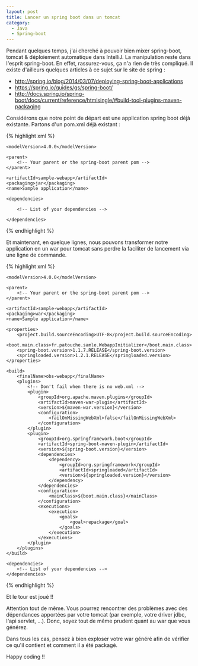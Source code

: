 ```yaml
---
layout: post
title: Lancer un spring boot dans un tomcat
category:
  - Java
  - Spring-boot
---
```


Pendant quelques temps, j'ai cherché à pouvoir bien mixer spring-boot, tomcat & déploiement automatique dans IntelliJ. La manipulation reste dans l'esprit spring-boot. En effet, rassurez-vous, ça n'a rien de très compliqué. Il existe d'ailleurs quelques articles à ce sujet sur le site de spring :

* http://spring.io/blog/2014/03/07/deploying-spring-boot-applications
* https://spring.io/guides/gs/spring-boot/
* http://docs.spring.io/spring-boot/docs/current/reference/htmlsingle/#build-tool-plugins-maven-packaging

Considérons que notre point de départ est une application spring boot déjà existante. Partons d'un pom.xml déjà existant :

{% highlight xml %}

<?xml version="1.0"?>
<project xmlns:xsi="http://www.w3.org/2001/XMLSchema-instance"
         xsi:schemaLocation="http://maven.apache.org/POM/4.0.0 http://maven.apache.org/xsd/maven-4.0.0.xsd"
         xmlns="http://maven.apache.org/POM/4.0.0">

    <modelVersion>4.0.0</modelVersion>

    <parent>
        <!-- Your parent or the spring-boot parent pom -->
    </parent>

    <artifactId>sample-webapp</artifactId>
    <packaging>jar</packaging>
    <name>Sample application</name>

    <dependencies>

        <!-- List of your dependencies -->

    </dependencies>

</project>

{% endhighlight %}

Et maintenant, en quelque lignes, nous pouvons transformer notre application en un war pour tomcat sans perdre la faciliter de lancement via une ligne de commande.

{% highlight xml %}

<?xml version="1.0"?>
<project xmlns:xsi="http://www.w3.org/2001/XMLSchema-instance"
         xsi:schemaLocation="http://maven.apache.org/POM/4.0.0 http://maven.apache.org/xsd/maven-4.0.0.xsd"
         xmlns="http://maven.apache.org/POM/4.0.0">

    <modelVersion>4.0.0</modelVersion>

    <parent>
        <!-- Your parent or the spring-boot parent pom -->
    </parent>

    <artifactId>sample-webapp</artifactId>
    <packaging>war</packaging>
    <name>Sample application</name>

    <properties>
        <project.build.sourceEncoding>UTF-8</project.build.sourceEncoding>
        <boot.main.class>fr.patouche.samle.WebappInitializer</boot.main.class>
        <spring-boot.version>1.1.7.RELEASE</spring-boot.version>
        <springloaded.version>1.2.1.RELEASE</springloaded.version>
    </properties>

    <build>
        <finalName>obs-webapp</finalName>
        <plugins>
            <!-- Don't fail when there is no web.xml -->
            <plugin>
                <groupId>org.apache.maven.plugins</groupId>
                <artifactId>maven-war-plugin</artifactId>
                <version>${maven-war.version}</version>
                <configuration>
                    <failOnMissingWebXml>false</failOnMissingWebXml>
                </configuration>
            </plugin>
            <plugin>
                <groupId>org.springframework.boot</groupId>
                <artifactId>spring-boot-maven-plugin</artifactId>
                <version>${spring-boot.version}</version>
                <dependencies>
                    <dependency>
                        <groupId>org.springframework</groupId>
                        <artifactId>springloaded</artifactId>
                        <version>${springloaded.version}</version>
                    </dependency>
                </dependencies>
                <configuration>
                    <mainClass>${boot.main.class}</mainClass>
                </configuration>
                <executions>
                    <execution>
                        <goals>
                            <goal>repackage</goal>
                        </goals>
                    </execution>
                </executions>
            </plugin>
        </plugins>
    </build>

    <dependencies>
        <!-- List of your dependencies -->
    </dependencies>

</project>

{% endhighlight %}

Et le tour est joué !!

Attention tout de même. Vous pourrez rencontrer des problèmes avec des dépendances apportées par votre tomcat (par exemple, votre driver jdbc, l'api servlet, ...). Donc, soyez tout de même prudent quant au war que vous générez.

Dans tous les cas, pensez à bien exploser votre war généré afin de vérifier ce qu'il contient et comment il a été packagé.

Happy coding !!
